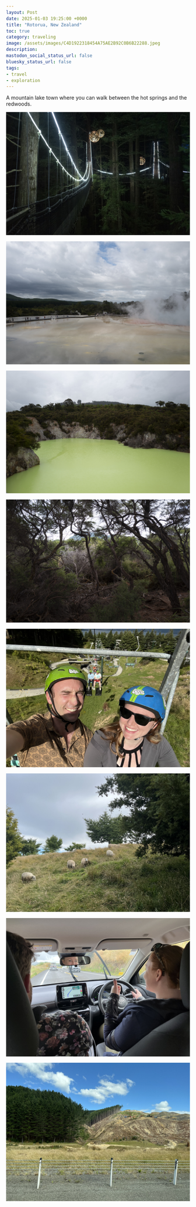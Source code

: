 ```yaml
---
layout: Post
date: 2025-01-03 19:25:00 +0000
title: "Rotorua, New Zealand"
toc: true
category: traveling
image: /assets/images/C4D1922318454A75AE2B92C0B6B22288.jpeg
description: 
mastodon_social_status_url: false
bluesky_status_url: false
tags: 
- travel
- exploration
---
```


A mountain lake town where you can walk between the hot springs and the redwoods.

![](/assets/images/1DC154D10BE3486E91113F5C699FE02D.jpeg)

![](/assets/images/909F42085644404893D1C0744357810F.jpeg)

![](/assets/images/D27F0B1A86B346099E868C13B0C6F63C.jpeg)

![](/assets/images/8B650A7BA458490786DE8CCC2159B9D7.jpeg)

![](/assets/images/C4D1922318454A75AE2B92C0B6B22288.jpeg)

![](/assets/images/637787DB1DD74DD998EA444F0EE4B554.jpeg)

![](/assets/images/B83176D705D947F8B7FAF418B274AE5F.jpeg)

![](/assets/images/D40E3600D324468EB8BC03CED9E60A51.jpeg)
